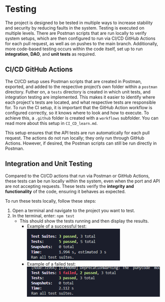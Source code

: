 # Testing

The project is designed to be tested in multiple ways to increase stability and security by reducing faults in the system. Testing is executed on multiple levels. There are Postman scripts that are run locally to verify system setups, which are then configured to run via CI/CD GitHub Actions for each pull request, as well as on pushes to the main branch. Additionally, more code-based testing occurs within the code itself, set up to run **integration**, **DAO**, and **unit tests** as required.

## CI/CD GitHub Actions

The CI/CD setup uses Postman scripts that are created in Postman, exported, and added to the respective project’s own folder within a `postman` directory. Futher on, a `tests` directory is created in which unit tests, and integration testing are implemented. This makes it easier to identify where each project's tests are located, and what respective tests are responsible for. To run the CI setup, it is important that the GitHub Action workflow is configured correctly, so it knows where to look and how to execute. To achieve this, a `.github` folder is created with a `workflows` subfolder. You can read more about this setup in `CI_CD_learn.md`.  

This setup ensures that the API tests are run automatically for each pull request. The actions do not run locally; they only run through GitHub Actions. However, if desired, the Postman scripts can still be run directly in Postman.


## Integration and Unit Testing

Compared to the CI/CD actions that run via Postman or GitHub Actions, these tests can be run locally within the system, even when the port and API are not accepting requests. These tests verify the **integrity and functionality** of the code, ensuring it behaves as expected.  

To run these tests locally, follow these steps:

1. Open a terminal and navigate to the project you want to test.  
2. In the terminal, enter:
    `npm test`
    - This should show the tests running and then display the results.  
        - Example of a successful test: ![alt text](images/image-2.png)  
        - Example of a failed test: ![alt text](images/image-1.png)

